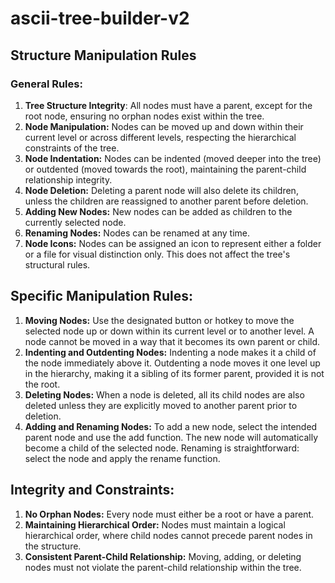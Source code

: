 # ascii-tree-builder-v2

## Structure Manipulation Rules

### General Rules:
1. **Tree Structure Integrity**: All nodes must have a parent, except for the root node, ensuring no orphan nodes exist within the tree.
2. **Node Manipulation:** Nodes can be moved up and down within their current level or across different levels, respecting the hierarchical constraints of the tree.
3. **Node Indentation:** Nodes can be indented (moved deeper into the tree) or outdented (moved towards the root), maintaining the parent-child relationship integrity.
4. **Node Deletion:** Deleting a parent node will also delete its children, unless the children are reassigned to another parent before deletion.
5. **Adding New Nodes:** New nodes can be added as children to the currently selected node.
6. **Renaming Nodes:** Nodes can be renamed at any time.
7. **Node Icons:** Nodes can be assigned an icon to represent either a folder or a file for visual distinction only. This does not affect the tree's structural rules.

## Specific Manipulation Rules:
1. **Moving Nodes:**
Use the designated button or hotkey to move the selected node up or down within its current level or to another level.
A node cannot be moved in a way that it becomes its own parent or child.
2. **Indenting and Outdenting Nodes:**
Indenting a node makes it a child of the node immediately above it.
Outdenting a node moves it one level up in the hierarchy, making it a sibling of its former parent, provided it is not the root.
3. **Deleting Nodes:**
When a node is deleted, all its child nodes are also deleted unless they are explicitly moved to another parent prior to deletion.
4. **Adding and Renaming Nodes:**
To add a new node, select the intended parent node and use the add function. The new node will automatically become a child of the selected node.
Renaming is straightforward: select the node and apply the rename function.

## Integrity and Constraints:
1. **No Orphan Nodes:** Every node must either be a root or have a parent.
2. **Maintaining Hierarchical Order:** Nodes must maintain a logical hierarchical order, where child nodes cannot precede parent nodes in the structure.
3. **Consistent Parent-Child Relationship:** Moving, adding, or deleting nodes must not violate the parent-child relationship within the tree.